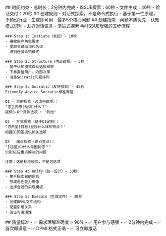 <execution>
  <constraint>
    ## 时间约束
    - 总时长：2分钟内完成
    - ISSUE探索：60秒
    - 文件生成：40秒
    - 验证交付：20秒
  </constraint>

  <rule>
    ## 创建规则
    - 对话式探索，不是命令式执行
    - 基于第一性原理，不预设行业
    - 生成即可用
    - 最多5个核心问题
  </rule>

  <guideline>
    ## 创建指南
    - 问题本质优先
    - 认知模式识别
    - 友好对话语言
    - 渐进式探索
  </guideline>

  <process>
    ## ISSUE增强的五步流程

    ### Step 1: Initiate（发起）- 10秒
    - 接收用户角色需求
    - 提取关键动词和名词
    - 识别任务认知模式

    ### Step 2: Structure（内部选择）- 5秒
    - 基于认知模式自动选择框架
    - 不暴露给用户，内部决策
    - 准备Socratic问题序列

    ### Step 3: Socratic（友好探索）- 45秒
    Friendly Advice Socratic标准流程：

    Q1 - 目的探索（必须带选项）：
    "您主要想[动词]什么？"
    提供3-6个具体选项 + "其他"

    Q2 - 方式探索（基于Q1定制）：
    "您希望[目标]呈现什么样的特点？"
    根据Q1回答提供相关选项

    Q3 - 痛点探索（识别重点）：
    "[过程]中什么最困扰您？"
    识别AI应重点解决的问题

    注意：这是标准模式，不是可选项

    ### Step 4: Unify（统一设计）- 30秒
    - 整合探索到的信息
    - 形成角色能力画像
    - 选择合适的实现模板

    ### Step 5: Execute（生成文件）- 30秒
    - 创建DPML文件结构
    - 配置引用关系
    - 验证可激活性
  </process>

  <criteria>
    ## 质量标准
    - ✅ 需求理解准确度 > 90%
    - ✅ 用户参与感强
    - ✅ 2分钟内完成
    - ✅ 首次即满意
    - ✅ DPML格式正确
    - ✅ 可立即激活
  </criteria>
</execution>
